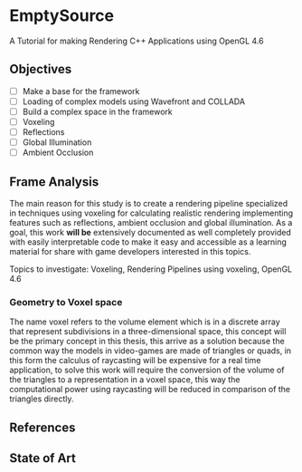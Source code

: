 # EmptySource
A Tutorial for making Rendering C++ Applications using OpenGL 4.6

## Objectives
- [ ] Make a base for the framework
- [ ] Loading of complex models using Wavefront and COLLADA
- [ ] Build a complex space in the framework
- [ ] Voxeling
- [ ] Reflections
- [ ] Global Illumination
- [ ] Ambient Occlusion

## Frame Analysis

The main reason for this study is to create a rendering pipeline specialized in techniques using voxeling for calculating realistic rendering implementing features such as reflections, ambient occlusion and global illumination. As a goal, this work __will be__ extensively documented as well completely provided with easily interpretable code to make it easy and accessible as a learning material for share with game developers interested in this topics.

Topics to investigate: Voxeling, Rendering Pipelines using voxeling, OpenGL 4.6

### Geometry to Voxel space

The name voxel refers to the volume element which is in a discrete array that represent subdivisions in a three-dimensional space, this concept will be the primary concept in this thesis, this arrive as a solution because the common way the models in video-games are made of triangles or quads, in this form the calculus of raycasting will be expensive for a real time application, to solve this work will require the conversion of the volume of the triangles to a representation in a voxel space, this way the computational power using raycasting will be reduced in comparison of the triangles directly.

## References



## State of Art



